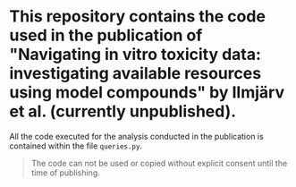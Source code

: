 # This repository contains the code used in the publication of "Navigating in vitro toxicity data: investigating available resources using model compounds" by Ilmjärv et al. (currently unpublished).

All the code executed for the analysis conducted in the publication is contained within the file `queries.py`.

> The code can not be used or copied without explicit consent until the time of publishing.
